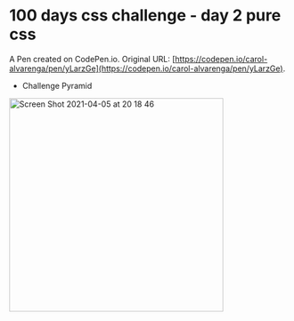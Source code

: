 
# 100 days css challenge - day 2 pure css 

A Pen created on CodePen.io. Original URL: [https://codepen.io/carol-alvarenga/pen/yLarzGe](https://codepen.io/carol-alvarenga/pen/yLarzGe).
* Challenge Pyramid

<img width="384" alt="Screen Shot 2021-04-05 at 20 18 46" src="https://user-images.githubusercontent.com/40405334/113637947-22c5c780-964c-11eb-8c86-e83a6fd8d336.png">
